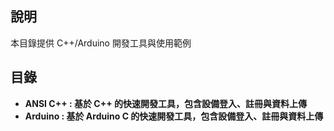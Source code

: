 
## 說明

本目錄提供 C++/Arduino 開發工具與使用範例

## 目錄

- **ANSI C++ : 基於 C++ 的快速開發工具，包含設備登入、註冊與資料上傳**
- **Arduino  : 基於 Arduino C 的快速開發工具，包含設備登入、註冊與資料上傳**
